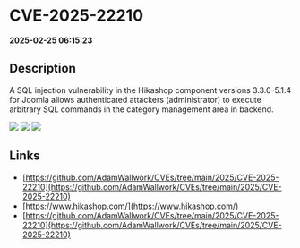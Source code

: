 # CVE-2025-22210

**2025-02-25 06:15:23**

## Description
A SQL injection vulnerability in the Hikashop component versions 3.3.0-5.1.4 for Joomla allows authenticated attackers (administrator) to execute arbitrary SQL commands in the category management area in backend.

![](https://img.shields.io/static/v1?label=Score&message=7.2&color=red)
![](https://img.shields.io/static/v1?label=Severity&message=HIGH&color=red)
![](https://img.shields.io/static/v1?label=CWE&message=SQL&color=green)

## Links
- [https://github.com/AdamWallwork/CVEs/tree/main/2025/CVE-2025-22210](https://github.com/AdamWallwork/CVEs/tree/main/2025/CVE-2025-22210)
- [https://www.hikashop.com/](https://www.hikashop.com/)
- [https://github.com/AdamWallwork/CVEs/tree/main/2025/CVE-2025-22210](https://github.com/AdamWallwork/CVEs/tree/main/2025/CVE-2025-22210)
